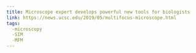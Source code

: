 ```yaml
---
title: Microscope expert develops powerful new tools for biologists
link: https://news.ucsc.edu/2019/05/multifocus-microscope.html
tags:
  -microscopy
  -SIM
  -MFM
---
```


